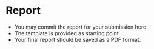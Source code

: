 Report
=====


* You may commit the report for your submission here.
* The template is provided as starting point.
* Your final report should be saved as a PDF format.
